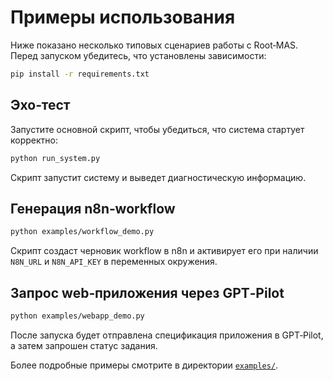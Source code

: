 # Примеры использования

Ниже показано несколько типовых сценариев работы с Root‑MAS. Перед запуском убедитесь, что установлены зависимости:

```bash
pip install -r requirements.txt
```

## Эхо‑тест

Запустите основной скрипт, чтобы убедиться, что система стартует корректно:

```bash
python run_system.py
```

Скрипт запустит систему и выведет диагностическую информацию.

## Генерация n8n‑workflow

```bash
python examples/workflow_demo.py
```

Скрипт создаст черновик workflow в n8n и активирует его при наличии `N8N_URL` и `N8N_API_KEY` в переменных окружения.

## Запрос web‑приложения через GPT‑Pilot

```bash
python examples/webapp_demo.py
```

После запуска будет отправлена спецификация приложения в GPT‑Pilot, а затем запрошен статус задания.

Более подробные примеры смотрите в директории [`examples/`](../examples).
